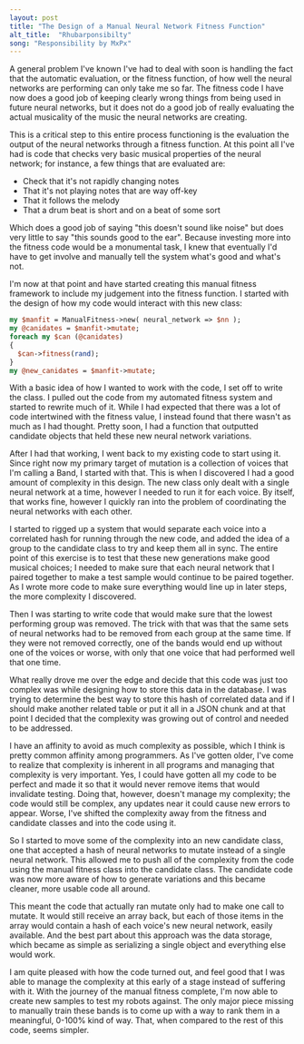 ```yaml
---
layout: post
title: "The Design of a Manual Neural Network Fitness Function"
alt_title:  "Rhubarponsibilty"
song: "Responsibility by MxPx"
---
```


A general problem I've known I've had to deal with soon is handling the fact
that the automatic evaluation, or the fitness function, of how well the neural
networks are performing can only take me so far. The fitness code I have now
does a good job of keeping clearly wrong things from being used in future neural
networks, but it does not do a good job of really evaluating the actual
musicality of the music the neural networks are creating.

This is a critical step to this entire process functioning is the evaluation the
output of the neural networks through a fitness function. At this point all I've
had is code that checks very basic musical properties of the neural network; for
instance, a few things that are evaluated are:

* Check that it's not rapidly changing notes
* That it's not playing notes that are way off-key
* That it follows the melody
* That a drum beat is short and on a beat of some sort

Which does a good job of saying "this doesn't sound like noise" but does very
little to say "this sounds good to the ear". Because investing more into the
fitness code would be a monumental task, I knew that eventually I'd have to get
involve and manually tell the system what's good and what's not.

I'm now at that point and have started creating this manual fitness framework to
include my judgement into the fitness function. I started with the design of how
my code would interact with this new class:

```perl
my $manfit = ManualFitness->new( neural_network => $nn );
my @canidates = $manfit->mutate;
foreach my $can (@canidates)
{
  $can->fitness(rand);
}
my @new_canidates = $manfit->mutate;
```

With a basic idea of how I wanted to work with the code, I set off to write the
class. I pulled out the code from my automated fitness system and started to
rewrite much of it. While I had expected that there was a lot of code
intertwined with the fitness value, I instead found that there wasn't as much as
I had thought. Pretty soon, I had a function that outputted candidate objects
that held these new neural network variations.

After I had that working, I went back to my existing code to start using it.
Since right now my primary target of mutation is a collection of voices that I'm
calling a Band, I started with that. This is when I discovered I had a good
amount of complexity in this design. The new class only dealt with a single
neural network at a time, however I needed to run it for each voice. By itself,
that works fine, however I quickly ran into the problem of coordinating the
neural networks with each other.

I started to rigged up a system that would separate each voice into a correlated
hash for running through the new code, and added the idea of a group to the
candidate class to try and keep them all in sync. The entire point of this
exercise is to test that these new generations make good musical choices; I
needed to make sure that each neural network that I paired together to make a
test sample would continue to be paired together. As I wrote more code to make
sure everything would line up in later steps, the more complexity I discovered.

Then I was starting to write code that would make sure that the lowest
performing group was removed. The trick with that was that the same sets of
neural networks had to be removed from each group at the same time. If they were
not removed correctly, one of the bands would end up without one of the voices
or worse, with only that one voice that had performed well that one time.

What really drove me over the edge and decide that this code was just too
complex was while designing how to store this data in the database. I was trying
to determine the best way to store this hash of correlated data and if I should
make another related table or put it all in a JSON chunk and at that point I
decided that the complexity was growing out of control and needed to be
addressed.

I have an affinity to avoid as much complexity as possible, which I think is
pretty common affinity among programmers. As I've gotten older, I've come to
realize that complexity is inherent in all programs and managing that complexity
is very important. Yes, I could have gotten all my code to be perfect and made
it so that it would never remove items that would invalidate testing. Doing
that, however, doesn't manage my complexity; the code would still be complex,
any updates near it could cause new errors to appear. Worse, I've shifted the
complexity away from the fitness and candidate classes and into the code using
it.

So I started to move some of the complexity into an new candidate class, one
that accepted a hash of neural networks to mutate instead of a single neural
network. This allowed me to push all of the complexity from the code using the
manual fitness class into the candidate class. The candidate code was now more
aware of how to generate variations and this became cleaner, more usable code
all around.

This meant the code that actually ran mutate only had to make one call to
mutate. It would still receive an array back, but each of those items in the
array would contain a hash of each voice's new neural network, easily available.
And the best part about this approach was the data storage, which became as
simple as serializing a single object and everything else would work.

I am quite pleased with how the code turned out, and feel good that I was able
to manage the complexity at this early of a stage instead of suffering with it.
With the journey of the manual fitness complete, I'm now able to create new
samples to test my robots against. The only major piece missing to manually
train these bands is to come up with a way to rank them in a meaningful, 0-100%
kind of way. That, when compared to the rest of this code, seems simpler.
